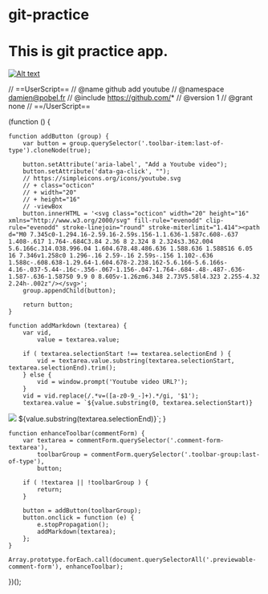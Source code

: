 # git-practice

# This is git practice app.


[![Alt text](https://img.youtube.com/vi/VID/0.jpg)](https://www.youtube.com/watch?v=VID)







// ==UserScript==
// @name        github add youtube
// @namespace   damien@pobel.fr
// @include     https://github.com/*
// @version     1
// @grant       none
// ==/UserScript==

(function () {

    function addButton (group) {
        var button = group.querySelector('.toolbar-item:last-of-type').cloneNode(true);

        button.setAttribute('aria-label', "Add a Youtube video");
        button.setAttribute('data-ga-click', "");
        // https://simpleicons.org/icons/youtube.svg
        // + class="octicon"
        // + width="20"
        // + height="16"
        // -viewBox
        button.innerHTML = '<svg class="octicon" width="20" height="16" xmlns="http://www.w3.org/2000/svg" fill-rule="evenodd" clip-rule="evenodd" stroke-linejoin="round" stroke-miterlimit="1.414"><path d="M0 7.345c0-1.294.16-2.59.16-2.59s.156-1.1.636-1.587c.608-.637 1.408-.617 1.764-.684C3.84 2.36 8 2.324 8 2.324s3.362.004 5.6.166c.314.038.996.04 1.604.678.48.486.636 1.588.636 1.588S16 6.05 16 7.346v1.258c0 1.296-.16 2.59-.16 2.59s-.156 1.102-.636 1.588c-.608.638-1.29.64-1.604.678-2.238.162-5.6.166-5.6.166s-4.16-.037-5.44-.16c-.356-.067-1.156-.047-1.764-.684-.48-.487-.636-1.587-.636-1.587S0 9.9 0 8.605v-1.26zm6.348 2.73V5.58l4.323 2.255-4.32 2.24h-.002z"/></svg>';
        group.appendChild(button);

        return button;
    }

    function addMarkdown (textarea) {
        var vid,
            value = textarea.value;

        if ( textarea.selectionStart !== textarea.selectionEnd ) {
            vid = textarea.value.substring(textarea.selectionStart, textarea.selectionEnd).trim();
        } else {
            vid = window.prompt('Youtube video URL?');
        }
        vid = vid.replace(/.*v=([a-z0-9_-]+).*/gi, '$1');
        textarea.value = `${value.substring(0, textarea.selectionStart)}
[![](https://img.youtube.com/vi/${vid}/0.jpg)](http://www.youtube.com/watch?v=${vid} "Click to play on Youtube.com")
${value.substring(textarea.selectionEnd)}`;
    }

    function enhanceToolbar(commentForm) {
        var textarea = commentForm.querySelector('.comment-form-textarea'),
            toolbarGroup = commentForm.querySelector('.toolbar-group:last-of-type'),
            button;

        if ( !textarea || !toolbarGroup ) {
            return;
        }

        button = addButton(toolbarGroup);
        button.onclick = function (e) {
            e.stopPropagation();
            addMarkdown(textarea);
        };
    }

    Array.prototype.forEach.call(document.querySelectorAll('.previewable-comment-form'), enhanceToolbar);
})();
